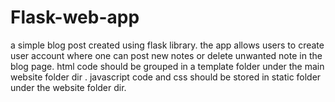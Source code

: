 # Flask-web-app
a simple blog post created using flask library.
the app allows users to create user account where one can post new notes or delete unwanted note in the blog page.
html code should be grouped in a template folder under the main website folder dir .
javascript code and css should be stored in static folder under the website folder dir.
